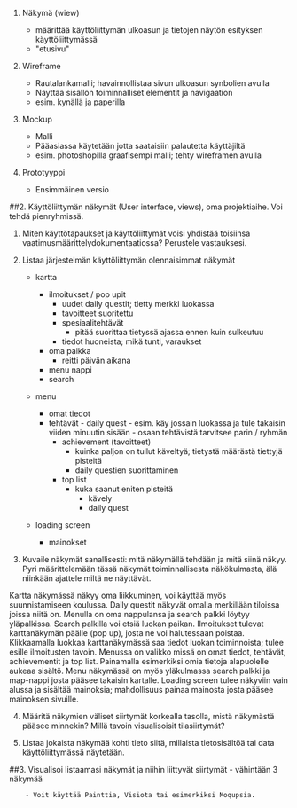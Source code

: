 1. Näkymä (wiew)
	- määrittää käyttöliittymän ulkoasun ja tietojen näytön esityksen käyttöliittymässä
	- "etusivu"
	
2. Wireframe 
	- Rautalankamalli; havainnollistaa sivun ulkoasun synbolien avulla
	- Näyttää sisällön toiminnalliset elementit ja navigaation
	- esim. kynällä ja paperilla

3. Mockup
	- Malli 
	- Pääasiassa käytetään jotta saataisiin palautetta käyttäjiltä
	- esim. photoshopilla graafisempi malli; tehty wireframen avulla

4. Prototyyppi
	- Ensimmäinen versio


##2. Käyttöliittymän näkymät (User interface, views), oma projektiaihe. Voi tehdä pienryhmissä.

 1. Miten käyttötapaukset ja käyttöliittymät voisi yhdistää toisiinsa vaatimusmäärittelydokumentaatiossa? Perustele 		vastauksesi.
 	
 
2. Listaa järjestelmän käyttöliittymän olennaisimmat näkymät
 	- kartta
		- ilmoitukset / pop upit
			- uudet daily questit; tietty merkki luokassa
			- tavoitteet suoritettu
			- spesiaalitehtävät 
				- pitää suorittaa tietyssä ajassa ennen kuin sulkeutuu
			- tiedot huoneista; mikä tunti, varaukset
		- oma paikka
			- reitti päivän aikana
		- menu nappi
		- search
		
  	- menu
		- omat tiedot 
    	- tehtävät
    			- daily quest 
    				- esim. käy jossain luokassa ja tule takaisin viiden minuutin sisään
    				- osaan tehtävistä tarvitsee parin / ryhmän
    		- achievement (tavoitteet)
    			- kuinka paljon on tullut käveltyä; tietystä määrästä tiettyjä pisteitä
    			- daily questien suorittaminen
    		- top list
    			- kuka saanut eniten pisteitä 
    				- kävely
    				- daily quest
  
  		
  	- loading screen
  		- mainokset
  	
  

3. Kuvaile näkymät sanallisesti: mitä näkymällä tehdään ja mitä siinä näkyy. Pyri määrittelemään tässä näkymät toiminnallisesta näkökulmasta, älä niinkään ajattele miltä ne näyttävät.

Kartta näkymässä näkyy oma liikkuminen, voi käyttää myös suunnistamiseen koulussa. Daily questit näkyvät omalla merkillään tiloissa joissa niitä on. Menulla on oma nappulansa ja search palkki löytyy yläpalkissa. Search palkilla voi etsiä luokan paikan.
Ilmoitukset tulevat karttanäkymän päälle (pop up), josta ne voi halutessaan poistaa. Klikkaamalla luokkaa karttanäkymässä saa tiedot luokan toiminnoista; tulee esille ilmoitusten tavoin.
Menussa on valikko missä on omat tiedot, tehtävät, achievementit ja top list. Painamalla esimerkiksi omia tietoja alapuolelle aukeaa sisältö. Menu näkymässä on myös yläkulmassa search palkki ja map-nappi josta pääsee takaisin kartalle.
Loading screen tulee näkyviin vain alussa ja sisältää mainoksia; mahdollisuus painaa mainosta josta pääsee mainoksen sivuille.

 
4. Määritä näkymien väliset siirtymät korkealla tasolla, mistä näkymästä pääsee minnekin? Millä tavoin visualisoisit tilasiirtymät?
 
5. Listaa jokaista näkymää kohti tieto siitä, millaista tietosisältöä tai data käyttöliittymässä näytetään.

##3. Visualisoi listaamasi näkymät ja niihin liittyvät siirtymät
	- vähintään 3 näkymää
		
    	- Voit käyttää Painttia, Visiota tai esimerkiksi Moqupsia.
